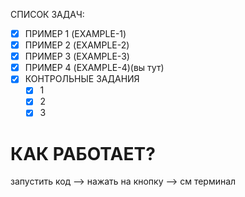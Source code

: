 СПИСОК ЗАДАЧ:
- [x] ПРИМЕР 1 (EXAMPLE-1)
- [x] ПРИМЕР 2 (EXAMPLE-2)
- [x] ПРИМЕР 3 (EXAMPLE-3) 
- [x] ПРИМЕР 4 (EXAMPLE-4)(вы тут)
- [x] КОНТРОЛЬНЫЕ ЗАДАНИЯ
	- [x] 1
	- [x] 2
	- [x] 3

# КАК РАБОТАЕТ?

запустить код --> нажать на кнопку --> см терминал
